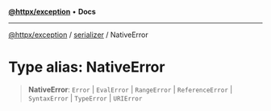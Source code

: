 [**@httpx/exception**](../../README.md) • **Docs**

---

[@httpx/exception](../../README.md) / [serializer](../README.md) / NativeError

# Type alias: NativeError

> **NativeError**: `Error` \| `EvalError` \| `RangeError` \| `ReferenceError` \| `SyntaxError` \| `TypeError` \| `URIError`
